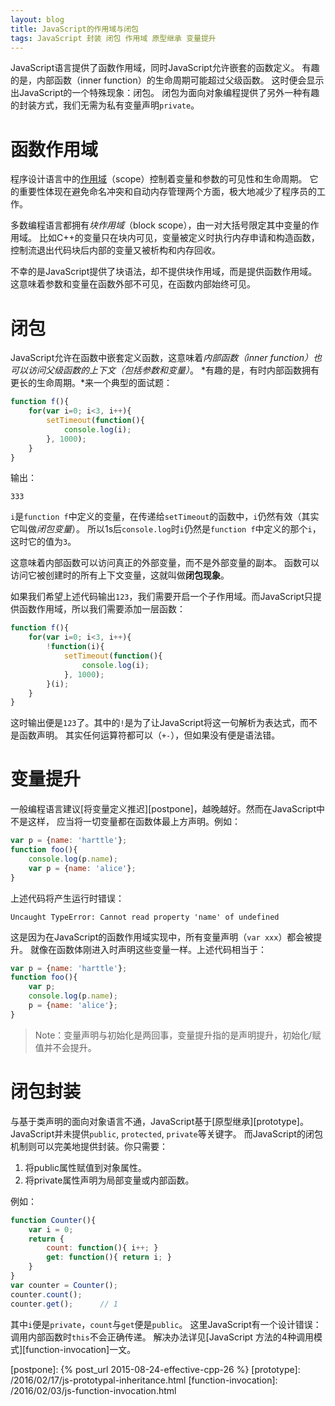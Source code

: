```yaml
---
layout: blog
title: JavaScript的作用域与闭包
tags: JavaScript 封装 闭包 作用域 原型继承 变量提升
---
```


JavaScript语言提供了函数作用域，同时JavaScript允许嵌套的函数定义。
有趣的是，内部函数（inner function）的生命周期可能超过父级函数。
这时便会显示出JavaScript的一个特殊现象：闭包。
闭包为面向对象编程提供了另外一种有趣的封装方式，我们无需为私有变量声明`private`。

# 函数作用域 

程序设计语言中的[作用域][scope]（scope）控制着变量和参数的可见性和生命周期。
它的重要性体现在避免命名冲突和自动内存管理两个方面，极大地减少了程序员的工作。

多数编程语言都拥有*块作用域*（block scope），由一对大括号限定其中变量的作用域。
比如C++的变量只在块内可见，变量被定义时执行内存申请和构造函数，
控制流退出代码块后内部的变量又被析构和内存回收。

不幸的是JavaScript提供了块语法，却不提供块作用域，而是提供函数作用域。
这意味着参数和变量在函数外部不可见，在函数内部始终可见。

<!--more-->

# 闭包

JavaScript允许在函数中嵌套定义函数，这意味着*内部函数（inner function）也可以访问父级函数的上下文（包括参数和变量）*。
*有趣的是，有时内部函数拥有更长的生命周期。*来一个典型的面试题：

```javascript
function f(){
    for(var i=0; i<3, i++){
        setTimeout(function(){
            console.log(i);
        }, 1000);
    }
}
```

输出：

```
333
```

`i`是`function f`中定义的变量，在传递给`setTimeout`的函数中，`i`仍然有效（其实它叫做*闭包变量*）。
所以1s后`console.log`时`i`仍然是`function f`中定义的那个`i`，这时它的值为`3`。

这意味着内部函数可以访问真正的外部变量，而不是外部变量的副本。
函数可以访问它被创建时的所有上下文变量，这就叫做**闭包现象**。

如果我们希望上述代码输出`123`，我们需要开启一个子作用域。而JavaScript只提供函数作用域，所以我们需要添加一层函数：

```javascript
function f(){
    for(var i=0; i<3, i++){
        !function(i){
            setTimeout(function(){
                console.log(i);
            }, 1000);
        }(i);
    }
}
```

这时输出便是`123`了。其中的`!`是为了让JavaScript将这一句解析为表达式，而不是函数声明。
其实任何运算符都可以（`+-`），但如果没有便是语法错。

# 变量提升

一般编程语言建议[将变量定义推迟][postpone]，越晚越好。然而在JavaScript中不是这样，
应当将一切变量都在函数体最上方声明。例如：

```javascript
var p = {name: 'harttle'};
function foo(){
    console.log(p.name);
    var p = {name: 'alice'};
}
```

上述代码将产生运行时错误：

```
Uncaught TypeError: Cannot read property 'name' of undefined
```

这是因为在JavaScript的函数作用域实现中，所有变量声明（`var xxx`）都会被提升。
就像在函数体刚进入时声明这些变量一样。上述代码相当于：

```javascript
var p = {name: 'harttle'};
function foo(){
    var p;
    console.log(p.name);
    p = {name: 'alice'};
}
```

> Note：变量声明与初始化是两回事，变量提升指的是声明提升，初始化/赋值并不会提升。

# 闭包封装

与基于类声明的面向对象语言不通，JavaScript基于[原型继承][prototype]。
JavaScript并未提供`public`, `protected`, `private`等关键字。
而JavaScript的闭包机制则可以完美地提供封装。你只需要：

1. 将public属性赋值到对象属性。
2. 将private属性声明为局部变量或内部函数。

例如：

```javascript
function Counter(){
    var i = 0;
    return {
        count: function(){ i++; }
        get: function(){ return i; }
    }
}
var counter = Counter();
counter.count();
counter.get();      // 1
```

其中`i`便是`private`，`count`与`get`便是`public`。
这里JavaScript有一个设计错误：调用内部函数时`this`不会正确传递。
解决办法详见[JavaScript 方法的4种调用模式][function-invocation]一文。


[scope]: https://en.wikipedia.org/wiki/Scope_(computer_science)
[postpone]: {% post_url 2015-08-24-effective-cpp-26 %}
[prototype]: /2016/02/17/js-prototypal-inheritance.html
[function-invocation]: /2016/02/03/js-function-invocation.html

